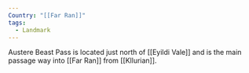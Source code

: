 ```yaml
---
Country: "[[Far Ran]]"
tags:
  - Landmark
---
```

Austere Beast Pass is located just north of [[Eyildi Vale]] and is the main passage way into [[Far Ran]] from [[Kllurian]].